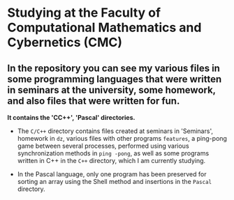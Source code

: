 # Studying at the Faculty of Computational Mathematics and Cybernetics (CMC)

**In the repository you can see my various files in some programming languages that were written in seminars at the university, some homework, and also files that were written for fun.**
---

**It contains the 'CC++', 'Pascal' directories.**

- The `C/C++` directory contains files created at seminars in 'Seminars', homework in `dz`, various files with other programs `features`, a ping-pong game between several processes, performed using various synchronization methods in `ping -pong`, as well as some programs written in C++ in the `C++` directory, which I am currently studying.

- In the Pascal language, only one program has been preserved for sorting an array using the Shell method and insertions in the `Pascal` directory.